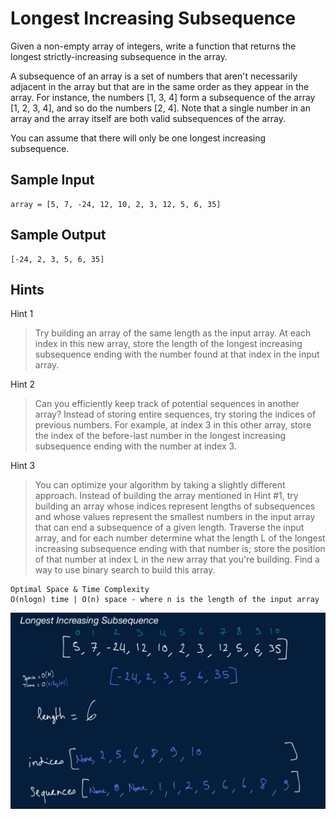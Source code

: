 # Longest Increasing Subsequence

Given a non-empty array of integers, write a function that returns the longest strictly-increasing subsequence in the array.

A subsequence of an array is a set of numbers that aren't necessarily adjacent in the array but that are in the same order as they appear in the array. For instance, the numbers [1, 3, 4] form a subsequence of the array [1, 2, 3, 4], and so do the numbers [2, 4]. Note that a single number in an array and the array itself are both valid subsequences of the array.

You can assume that there will only be one longest increasing subsequence.

## Sample Input

```
array = [5, 7, -24, 12, 10, 2, 3, 12, 5, 6, 35]
```

## Sample Output

```
[-24, 2, 3, 5, 6, 35]
```

## Hints

Hint 1
> Try building an array of the same length as the input array. At each index in this new array, store the length of the longest increasing subsequence ending with the number found at that index in the input array.

Hint 2
> Can you efficiently keep track of potential sequences in another array? Instead of storing entire sequences, try storing the indices of previous numbers. For example, at index 3 in this other array, store the index of the before-last number in the longest increasing subsequence ending with the number at index 3.

Hint 3
> You can optimize your algorithm by taking a slightly different approach. Instead of building the array mentioned in Hint #1, try building an array whose indices represent lengths of subsequences and whose values represent the smallest numbers in the input array that can end a subsequence of a given length. Traverse the input array, and for each number determine what the length L of the longest increasing subsequence ending with that number is; store the position of that number at index L in the new array that you're building. Find a way to use binary search to build this array.

```
Optimal Space & Time Complexity
O(nlogn) time | O(n) space - where n is the length of the input array
```

![solution](solution2_image.png)

